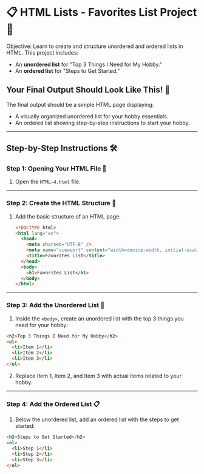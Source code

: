 # 📋 HTML Lists - Favorites List Project 🌟

Objective: Learn to create and structure unordered and ordered lists in HTML. This project includes:

- An **unordered list** for "Top 3 Things I Need for My Hobby."
- An **ordered list** for "Steps to Get Started."

## Your Final Output Should Look Like This! 📸

The final output should be a simple HTML page displaying:

- A visually organized unordered list for your hobby essentials.
- An ordered list showing step-by-step instructions to start your hobby.

---

## Step-by-Step Instructions 🛠️

### Step 1: Opening Your HTML File 📂

1. Open the `HTML-4.html` file.

---

### Step 2: Create the HTML Structure 📄

1. Add the basic structure of an HTML page:

   ```html
   <!DOCTYPE html>
   <html lang="en">
     <head>
       <meta charset="UTF-8" />
       <meta name="viewport" content="width=device-width, initial-scale=1.0" />
       <title>Favorites List</title>
     </head>
     <body>
       <h1>Favorites List</h1>
     </body>
   </html>
   ```

---

### Step 3: Add the Unordered List 📝

1. Inside the `<body>`, create an unordered list with the top 3 things you need for your hobby:

```html
<h2>Top 3 Things I Need for My Hobby</h2>
<ul>
  <li>Item 1</li>
  <li>Item 2</li>
  <li>Item 3</li>
</ul>
```

2. Replace Item 1, Item 2, and Item 3 with actual items related to your hobby.

---

### Step 4: Add the Ordered List 📋

1. Below the unordered list, add an ordered list with the steps to get started:

```html
<h2>Steps to Get Started</h2>
<ol>
  <li>Step 1</li>
  <li>Step 2</li>
  <li>Step 3</li>
</ol>
```
